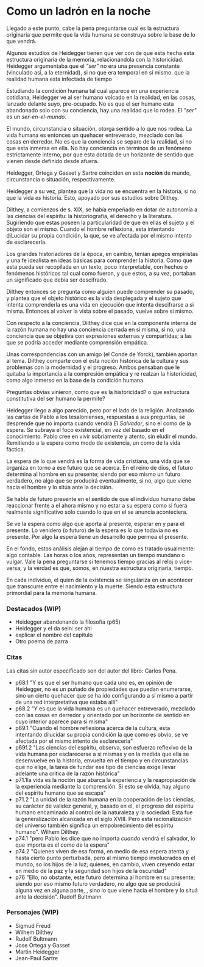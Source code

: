 # Como un ladrón en la noche

Llegado a este punto, cabe la pena preguntarse cual es la estructura originaria que permite que la vida humana se construya sobre la base de lo que vendrá.

Algunos estudios de Heidegger tienen que ver con de que esta hecha esta estructura originaria de la memoria, relacionándola con la historicidad. Heidegger argumentaba que el *"ser"* no era una presencia constante (vinculado asi, a la eternidad), si no que era temporal en sí mismo. que la realidad humana esta infectada de tiempo

<!-- Heidegger y sus investigación con respecto al tiempo -->
Estudiando la condición humana tal cual aparece en una experiencia cotidiana, Heidegger ve al ser humano volcado en la realidad, en las cosas, lanzado delante suyo, pre-ocupado. No es que el ser humano esta abandonado solo con su conciencia, hay una realidad que lo rodea. El *"ser"* es un *ser-en-el-mundo*.

El mundo, circunstancia o situación, otorga sentido a lo que nos rodea. La vida humana es entonces un quehacer entreverado, mezclado con las cosas en derredor. No es que la conciencia se separe de la realidad, si no que esta inmersa en ella. No hay conciencia en términos de un fenómeno estrictamente interno, por que esta dotada de un horizonte de sentido que vienen desde definido desde afuera.  

Heidegger, Ortega y Gasset y Sartre coinciden en esta **noción** de mundo, circunstancia o situación, respectivamente.

Heidegger a su vez, plantea que la vida no se encuentra en la historia, si no que la vida *es* historia. Esto, apoyado por sus estudios sobre Dilthey.

<!-- Estudios de Dilthey -->
Dilthey, a comienzos de s. XIX, se había empeñado en dotar de autonomía a las ciencias del espíritu: la historiografia, el derecho y la literatura. Sugiriendo que estas poseen la particularidad de que en ellas el sujeto y el objeto son el mismo. Cuando el hombre reflexiona, esta intentando diLucidar su propia condición, la que, se ve afectada por el mismo intento de esclarecerla.

Los grandes historiadores de la época, en cambio, tenían apegos empiristas y una fe idealista en ideas básicas para comprender la historia. Como que esta pueda ser recopilada en un texto, poco interpretable, con hechos o fenómenos históricos tal cual como fueron, y que estos, a su vez, portaban un significado que debía ser descifrado.

Dilthey entonces se pregunta como alguien puede comprender su pasado, y plantea que el objeto histórico es la vida desplegada y el sujeto que intenta comprenderla es una vida en ejecución que intenta descifrarse a si misma. Entonces al volver la vista sobre el pasado, vuelve sobre si  mismo.

Con respecto a la conciencia, Dilthey dice que en la componente interna de la razón humana no hay una conciencia cerrada en si misma, si no, una conciencia que se objetiva con expresiones externas y compartidas; a las que se podría acceder mediante comprensión empática.

Unas correspondencias con un amigo (el Conde de Yorck), también aportan al tema. Dilthey comparte con el esta noción histórica de la cultura y sus problemas con la modernidad y el progreso. Ambos pensaban que le quitaba la importancia a la compresión empática y re realzan la historicidad, como algo inmerso en la base de la condición humana. 

Preguntas obvias vinieron, como que es la historicidad? o que estructura constitutiva del ser humano la permite?

Heidegger llego a algo parecido, pero por el lado de la religión. Analizando las cartas de Pablo a los tesalonienses, respuestas a sus preguntas, se desprende que no importa cuando vendrá *El Salvador*, sino el como de la espera. Se subraya el foco existencial, en vez del basado en el conocimiento. Pablo cree en vivir sobriamente y atento, sin eludir el mundo. Remitiendo a la espera como modo de existencia, un como de la vida fáctica. 

La espera de lo que vendrá es la forma de vida cristiana, una vida que se organiza en torno a ese futuro que se acerca. En el reino de dios, el futuro determina al hombre en su presente; siendo por eso mismo un futuro verdadero, no algo que se producirá eventualmente, si no, algo que viene hacia el hombre y lo sitúa ante la decisión. 

Se habla de futuro presente en el sentido de que el individuo humano debe reaccionar frente a el ahora mismo y no estar a su espera como si fuera realmente significativo solo cuando lo que en el se anuncia aconteciera. 

Se ve la espera como algo que aporta al presente, esperar en y para el presente. Lo venidero (o futuro) de la espera es lo que todavía no es presente. Por algo la espera tiene un desarrollo que permea el presente.

En el fondo, estos análisis alejan al tiempo de como es tratado usualmente: algo contable. Las horas o los años, representan un tiempo mundano o vulgar. Vale la pena preguntarse si tenemos tiempo gracias al reloj o vice-versa; y la verdad es que, somos, en nuestra estructura originaria, tiempo.

En cada individuo, el quien de la existencia se singulariza en un acontecer que transcurre entre el nacimiento y la muerte. Siendo esta estructura primordial para la memoria humana.

### Destacados (WIP)
- Heidegger abandonando la filosofia (p65)
- Heidegger y el da sein: ser ahi
- explicar el nombre del capitulo
- Otro poema de parra

### Citas
Las citas sin autor especificado son del autor del libro: Carlos Pena. 

- p68.1 "Y es que el ser humano que cada uno es, en opinión de Heidegger, no es un puñado de propiedades que puedan enumerarse, sino un cierto quehacer que se ha ido configurando a sí mismo a partir de una red interpretativa que estaba allí" 
- p68.2 "Y es que la vida humana es un quehacer entreverado, mezclado con las cosas en derredor y orientado por un horizonte de sentido en cuyo interior aparece para si misma"
- p69.1 "Cuando el hombre reflexiona acerca de la cultura, esta intentando dilucidar su propia condición la que como es obvio, se ve afectada por el mismo intento de esclarecerla"
- p69f.2 "Las ciencias del espíritu, observa, son esfuerzo reflexivo de la vida humana por esclarecerse a si mismas y en la medida que ella se desenvuelve en la historia, envuelta en el tiempo y en circunstancias que no elige, la tarea de fundar ese tipo de ciencias exige llevar adelante una critica de la razón histórica" 
- p71.1la vida es la noción que abarca la experiencia y la reapropiación de la experiencia mediante la comprensión. Si esto se olvida, hay alguno del espíritu humano que se escapa"
- p71.2 "La unidad de la razón humana en la cooperación de las ciencias, su carácter de validez general, y, basado en el, el progreso del espíritu humano encaminado al control de la naturaleza y la sociedad: Esta fue la generalización alcanzada en el siglo XVIII. Pero esta racionalización del universo también significa un empobrecimiento del espíritu humano". Wilhem Dilthey.
- p74.1 "pero Pablo les dice que no importa *cuando* vendrá el salvador, lo que importa es el *como* de la espera"
- p74.2 "Quienes viven de esa forma, en medio de esa espera atenta y hasta cierto punto perturbada, pero al mismo tiempo involucrados en el mundo, so los hijos de la luz; quienes, en cambio, viven creyendo estar en medio de la paz y la seguridad son hijos de la oscuridad"
- p76 "Ello, no obstante, este futuro determina al hombre en su presente; siendo por eso mismo futuro verdadero, no algo que se producirá alguna vez en alguna parte, , sino lo que viene hacia el hombre y lo situá ante la decisión". Rudolf Bultmann

### Personajes (WIP)
- Sigmud Freud
- Wilhem Dilthey
- Rudolf Bultmann
- Jose Ortega y Gasset
- Martin Heidegger
- Jean-Paul Sartre
  
